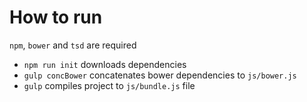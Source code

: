 # How to run
`npm`, `bower` and `tsd` are required
* `npm run init` downloads dependencies 
* `gulp concBower` concatenates bower dependencies to `js/bower.js`
* `gulp` compiles project to `js/bundle.js` file